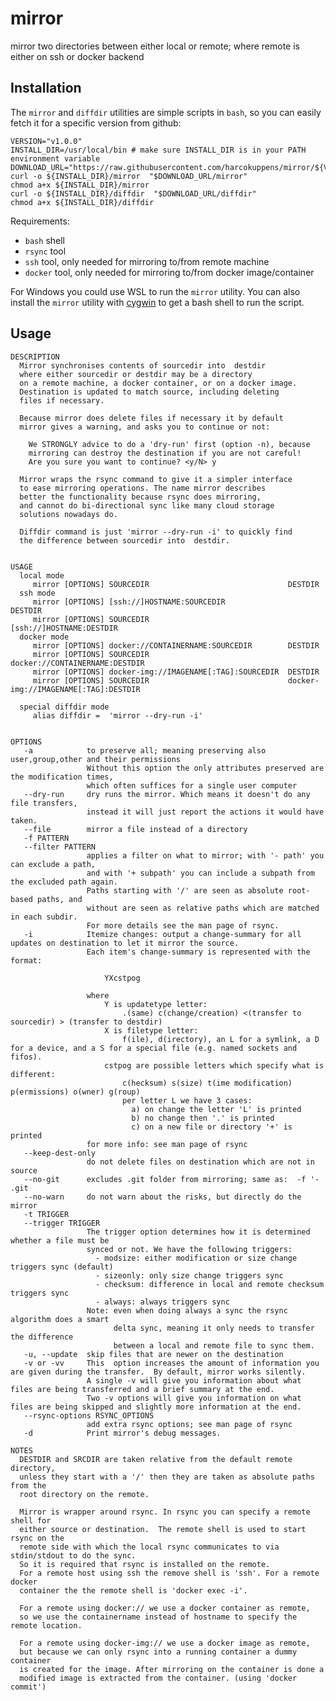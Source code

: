 # mirror
mirror two directories between either local or remote; where remote is either on ssh or docker backend

## Installation ##



The `mirror` and `diffdir` utilities are simple scripts in `bash`, so you can easily fetch it for a specific version from github:


    VERSION="v1.0.0" 
    INSTALL_DIR=/usr/local/bin # make sure INSTALL_DIR is in your PATH environment variable
    DOWNLOAD_URL="https://raw.githubusercontent.com/harcokuppens/mirror/${VERSION}/bin/"
    curl -o ${INSTALL_DIR}/mirror  "$DOWNLOAD_URL/mirror"
    chmod a+x ${INSTALL_DIR}/mirror
    curl -o ${INSTALL_DIR}/diffdir  "$DOWNLOAD_URL/diffdir"
    chmod a+x ${INSTALL_DIR}/diffdir
    
      
Requirements:  

* `bash` shell
* `rsync` tool
* `ssh` tool, only needed for mirroring to/from remote machine
* `docker` tool, only needed for mirroring to/from docker image/container

      
For Windows you could use WSL to run the `mirror` utility. You can also install the `mirror` utility with [cygwin](https://cygwin.org) to get a bash shell to run the script.     
	    
	    
## Usage ##

    DESCRIPTION
      Mirror synchronises contents of sourcedir into  destdir
      where either sourcedir or destdir may be a directory
      on a remote machine, a docker container, or on a docker image.
      Destination is updated to match source, including deleting 
      files if necessary.

      Because mirror does delete files if necessary it by default 
      mirror gives a warning, and asks you to continue or not:
 
        We STRONGLY advice to do a 'dry-run' first (option -n), because 
        mirroring can destroy the destination if you are not careful!
        Are you sure you want to continue? <y/N> y

      Mirror wraps the rsync command to give it a simpler interface
      to ease mirroring operations. The name mirror describes
      better the functionality because rsync does mirroring,
      and cannot do bi-directional sync like many cloud storage
      solutions nowadays do.
  
      Diffdir command is just 'mirror --dry-run -i' to quickly find
      the difference between sourcedir into  destdir. 
  

    USAGE 
      local mode
         mirror [OPTIONS] SOURCEDIR                               DESTDIR
      ssh mode    
         mirror [OPTIONS] [ssh://]HOSTNAME:SOURCEDIR                      DESTDIR
         mirror [OPTIONS] SOURCEDIR                               [ssh://]HOSTNAME:DESTDIR
      docker mode    
         mirror [OPTIONS] docker://CONTAINERNAME:SOURCEDIR        DESTDIR
         mirror [OPTIONS] SOURCEDIR                               docker://CONTAINERNAME:DESTDIR
         mirror [OPTIONS] docker-img://IMAGENAME[:TAG]:SOURCEDIR  DESTDIR
         mirror [OPTIONS] SOURCEDIR                               docker-img://IMAGENAME[:TAG]:DESTDIR
  
      special diffdir mode
         alias diffdir =  'mirror --dry-run -i'
     

    OPTIONS
       -a            to preserve all; meaning preserving also user,group,other and their permissions
                     Without this option the only attributes preserved are the modification times,
                     which often suffices for a single user computer
       --dry-run     dry runs the mirror. Which means it doesn't do any file transfers, 
                     instead it will just report the actions it would have taken.
       --file        mirror a file instead of a directory              
       -f PATTERN    
       --filter PATTERN
                     applies a filter on what to mirror; with '- path' you can exclude a path, 
                     and with '+ subpath' you can include a subpath from the excluded path again. 
                     Paths starting with '/' are seen as absolute root-based paths, and
                     without are seen as relative paths which are matched in each subdir. 
                     For more details see the man page of rsync. 
       -i            Itemize changes: output a change-summary for all updates on destination to let it mirror the source.
                     Each item's change-summary is represented with the format:

                         YXcstpog
                     
                     where
                         Y is updatetype letter:  
                             .(same) c(change/creation) <(transfer to sourcedir) > (transfer to destdir)
                         X is filetype letter:  
                             f(ile), d(irectory), an L for a symlink, a D for a device, and a S for a special file (e.g. named sockets and fifos).
                         cstpog are possible letters which specify what is different:
                             c(hecksum) s(size) t(ime modification) p(ermissions) o(wner) g(roup)
                             per letter L we have 3 cases: 
                               a) on change the letter 'L' is printed
                               b) no change then '.' is printed
                               c) on a new file or directory '+' is printed
                     for more info: see man page of rsync      
       --keep-dest-only      
                     do not delete files on destination which are not in source   
       --no-git      excludes .git folder from mirroring; same as:  -f '- .git
       --no-warn     do not warn about the risks, but directly do the mirror
       -t TRIGGER   
       --trigger TRIGGER   
                     The trigger option determines how it is determined whether a file must be
                     synced or not. We have the following triggers: 
                       - modsize: either modification or size change triggers sync (default)
                       - sizeonly: only size change triggers sync 
                       - checksum: difference in local and remote checksum triggers sync
                       - always: always triggers sync
                     Note: even when doing always a sync the rsync algorithm does a smart
                           delta sync, meaning it only needs to transfer the difference 
                           between a local and remote file to sync them.
       -u, --update  skip files that are newer on the destination         
       -v or -vv     This  option increases the amount of information you are given during the transfer.  By default, mirror works silently. 
                     A single -v will give you information about what files are being transferred and a brief summary at the end. 
                     Two -v options will give you information on what files are being skipped and slightly more information at the end.              
       --rsync-options RSYNC_OPTIONS  
                     add extra rsync options; see man page of rsync
       -d            Print mirror's debug messages.                 

    NOTES
      DESTDIR and SRCDIR are taken relative from the default remote directory,
      unless they start with a '/' then they are taken as absolute paths from the
      root directory on the remote.
   
      Mirror is wrapper around rsync. In rsync you can specify a remote shell for
      either source or destination.  The remote shell is used to start rsync on the
      remote side with which the local rsync communicates to via stdin/stdout to do the sync. 
      So it is required that rsync is installed on the remote.
      For a remote host using ssh the remove shell is 'ssh'. For a remote docker 
      container the the remote shell is 'docker exec -i'.
  
      For a remote using docker:// we use a docker container as remote,
      so we use the containername instead of hostname to specify the remote location.
  
      For a remote using docker-img:// we use a docker image as remote, 
      but because we can only rsync into a running container a dummy container
      is created for the image. After mirroring on the container is done a 
      modified image is extracted from the container. (using 'docker commit')